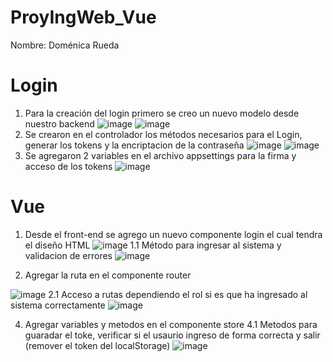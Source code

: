 # ProyIngWeb_Vue
Nombre: Doménica Rueda
# Login 
1. Para la creación del login primero se creo un nuevo modelo desde nuestro backend 
![image](https://user-images.githubusercontent.com/62667937/195994360-a475c5ee-ea4c-442d-b2e6-22378e0094d7.png)
![image](https://user-images.githubusercontent.com/62667937/195994367-5a00ab0e-030f-43a2-b334-8aee007d6cfb.png)
2. Se crearon en el controlador los métodos necesarios para el Login, generar los tokens y la encriptacion de la contraseña 
![image](https://user-images.githubusercontent.com/62667937/195994434-ee1ad190-a762-446a-b217-6cdccd570f7e.png)
![image](https://user-images.githubusercontent.com/62667937/195994453-0eb718ca-d712-4854-b094-c79c64937e9b.png)
3. Se agregaron 2 variables en el archivo appsettings para la firma y acceso de los tokens 
![image](https://user-images.githubusercontent.com/62667937/195994509-03f79079-fdf1-4fea-a716-51b40700728d.png)
# Vue

1. Desde el front-end se agrego un nuevo componente  login el cual tendra el diseño HTML
![image](https://user-images.githubusercontent.com/62667937/195994637-31b5fb85-41f9-447d-8d42-d3e6633aecb0.png)
 1.1 Método para ingresar al sistema y validacion de errores
 ![image](https://user-images.githubusercontent.com/62667937/195994700-33c19c34-c628-4078-bf18-a7bb6e566340.png)

2. Agregar la ruta en el componente router 

![image](https://user-images.githubusercontent.com/62667937/195994720-f2b8fc2a-460a-46da-bee3-b80715eb0d02.png)
 2.1 Acceso a rutas dependiendo el rol si es que ha ingresado al sistema correctamente
 ![image](https://user-images.githubusercontent.com/62667937/195994752-2fd20f8a-e7c1-45a9-86b6-b9e6919510dd.png)

4. Agregar variables y metodos en el componente store
4.1 Metodos para guaradar el toke, verificar si el usaurio ingreso de forma correcta y salir (remover el token del localStorage)
![image](https://user-images.githubusercontent.com/62667937/195994839-4e54f097-95f3-4863-8b4d-fd525b2bd586.png)


